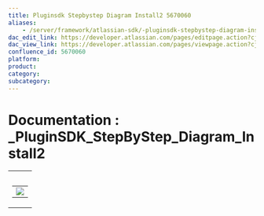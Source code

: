 ```yaml
---
title: Pluginsdk Stepbystep Diagram Install2 5670060
aliases:
    - /server/framework/atlassian-sdk/-pluginsdk-stepbystep-diagram-install2-5670060.html
dac_edit_link: https://developer.atlassian.com/pages/editpage.action?cjm=wozere&pageId=5670060
dac_view_link: https://developer.atlassian.com/pages/viewpage.action?cjm=wozere&pageId=5670060
confluence_id: 5670060
platform:
product:
category:
subcategory:
---
```

# Documentation : \_PluginSDK\_StepByStep\_Diagram\_Install2

<table>
<colgroup>
<col style="width: 100%" />
</colgroup>
<tbody>
<tr class="odd">
<td><table>
<caption> </caption>
<tbody>
<tr class="odd">
<td><img src="/server/framework/atlassian-sdk/images/5865608.png" class="gliffy-macro-image" /></td>
</tr>
</tbody>
</table></td>
</tr>
</tbody>
</table>

















































































































































































































































































































